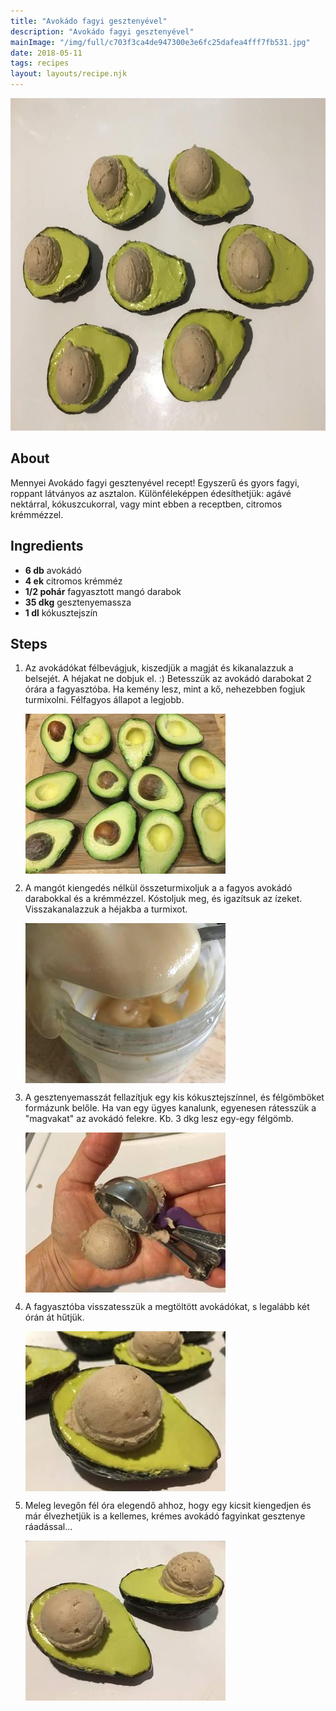 ```yaml
---
title: "Avokádo fagyi gesztenyével"
description: "Avokádo fagyi gesztenyével"
mainImage: "/img/full/c703f3ca4de947300e3e6fc25dafea4fff7fb531.jpg"
date: 2018-05-11
tags: recipes
layout: layouts/recipe.njk
---
```

                        
<p align="center"><a href="https://cookpad.com/hu/receptek/4873354-avokado-fagyi-gesztenyevel" rel="Recipe source page"><img width="751" height="532" src="/img/full/c703f3ca4de947300e3e6fc25dafea4fff7fb531.jpg"/></a></p>

## About
Mennyei Avokádo fagyi gesztenyével recept! Egyszerű és gyors fagyi, roppant látványos az asztalon. Különféleképpen édesíthetjük: agávé nektárral, kókuszcukorral, vagy mint ebben a receptben, citromos krémmézzel.

>  

## Ingredients
* **6 db** avokádó
* **4 ek** citromos krémméz
* **1/2 pohár** fagyasztott mangó darabok
* **35 dkg** gesztenyemassza
* **1 dl** kókusztejszín

## Steps

1. Az avokádókat félbevágjuk, kiszedjük a magját és kikanalazzuk a belsejét. A héjakat ne dobjuk el. :) Betesszük az avokádó darabokat 2 órára a fagyasztóba. Ha kemény lesz, mint a kő, nehezebben fogjuk turmixolni. Félfagyos állapot a legjobb.
 
    <p><img width="320" height="256" align="left" src="/img/full/b7571f5056d03c968dbb3bcb9cf56f1302b2e0a9.jpg"/></p><div style="clear: both"/>

2. A mangót kiengedés nélkül összeturmixoljuk a a fagyos avokádó darabokkal és a krémmézzel. Kóstoljuk meg, és igazítsuk az ízeket. Visszakanalazzuk a héjakba a turmixot.
 
    <p><img width="320" height="256" align="left" src="/img/full/3a81808bf33461058f68a53edec7ed06e5c9d1fb.jpg"/></p><div style="clear: both"/>

3. A gesztenyemasszát fellazítjuk egy kis kókusztejszínnel, és félgömböket formázunk belőle. Ha van egy ügyes kanalunk, egyenesen rátesszük a "magvakat" az avokádó felekre. Kb. 3 dkg lesz egy-egy félgömb.
 
    <p><img width="320" height="256" align="left" src="/img/full/ebe0ebae48ad6f481f977f1196d3c0dce9e5c12a.jpg"/></p><div style="clear: both"/>

4. A fagyasztóba visszatesszük a megtöltött avokádókat, s legalább két órán át hűtjük.
 
    <p><img width="320" height="256" align="left" src="/img/full/cd83bd621f2ea0e65a1b78b1083fb528ddc19634.jpg"/></p><div style="clear: both"/>

5. Meleg levegőn fél óra elegendő ahhoz, hogy egy kicsit kiengedjen és már élvezhetjük is a kellemes, krémes avokádó fagyinkat gesztenye ráadással...
 
    <p><img width="320" height="256" align="left" src="/img/full/0f7778e69b564fcff9bd69e35e06e54bee4f3b8a.jpg"/></p><div style="clear: both"/>

